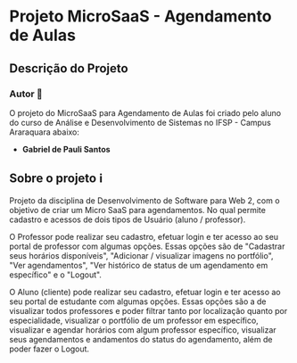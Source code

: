 # Projeto MicroSaaS - Agendamento de Aulas

## Descrição do Projeto

### Autor 👤

O projeto do MicroSaaS para Agendamento de Aulas foi criado pelo aluno do curso de Análise e Desenvolvimento de Sistemas no IFSP - Campus Araraquara abaixo:
- **Gabriel de Pauli Santos**

## Sobre o projeto ℹ

Projeto da disciplina de Desenvolvimento de Software para Web 2, com o objetivo de criar um Micro SaaS para agendamentos. No qual permite cadastro e acessos de dois tipos de Usuário (aluno / professor).

O Professor pode realizar seu cadastro, efetuar login e ter acesso ao seu portal de professor com algumas opções. Essas opções são de "Cadastrar seus horários disponíveis", "Adicionar / visualizar imagens no portfólio", "Ver agendamentos", "Ver histórico de status de um agendamento em específico" e o "Logout".

O Aluno (cliente) pode realizar seu cadastro, efetuar login e ter acesso ao seu portal de estudante com algumas opções. Essas opções são a de visualizar todos professores e poder filtrar tanto por localização quanto por especialidade, visualizar o portfólio de um professor em específico, visualizar e agendar horários com algum professor específico, visualizar seus agendamentos e andamentos do status do agendamento, além de poder fazer o Logout.
